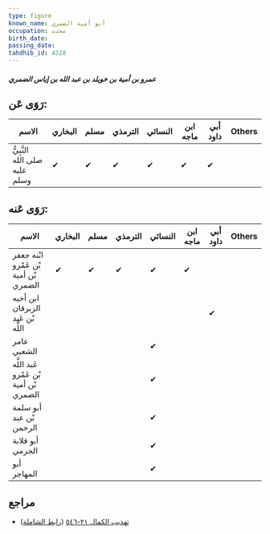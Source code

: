 ```yaml
---
type: figure
known_name: أبو أمية الضمري
occupation: محدث
birth_date:
passing_date:
tahdhib_id: 4328
---
```

##### عمرو بن أمية بن خويلد بن عبد الله بن إياس الضمري

## رَوَى عَن:
| الاسم                         | البخاري | مسلم | الترمذي | النسائي | ابن ماجه | أبي داود | Others |
| ----------------------------- | ------- | ---- | ------- | ------- | -------- | -------- | ------ |
| النَّبِيُّ صلى الله عليه وسلم | ✔       | ✔    | ✔       | ✔       | ✔        | ✔        |        |
## رَوَى عَنه:
| الاسم                                  | البخاري | مسلم | الترمذي | النسائي | ابن ماجه | أبي داود | Others |
| -------------------------------------- | ------- | ---- | ------- | ------- | -------- | -------- | ------ |
| ابْنه جعفر بْن عَمْرو بْن أمية الضمري  | ✔       | ✔    | ✔       | ✔       | ✔        |          |        |
| ابن أخيه الزبرقان بْن عَبد اللَّه      |         |      |         |         |          | ✔        |        |
| عامر الشعبي                            |         |      |         | ✔       |          |          |        |
| عَبد اللَّه بْن عَمْرو بْن أمية الضمري |         |      |         | ✔       |          |          |        |
| أبو سلمة بْن عبد الرحمن                |         |      |         | ✔       |          |          |        |
| أبو قلابة الجرمي                       |         |      |         | ✔       |          |          |        |
| أبو المهاجر                            |         |      |         | ✔       |          |          |        |
## مراجع
- [تهذيب الكمال ٢١-٥٤٦](obsidian://open?vault=Tahdhib-al-Kamal&file=Figures/٤٣٢٨-عمرو%20بن%20أمية%20بن%20خويلد%20بن%20عبد%20الله%20بن%20إياس%20الضمري) ([رابط الشاملة](https://shamela.ws/book/3722/11193))